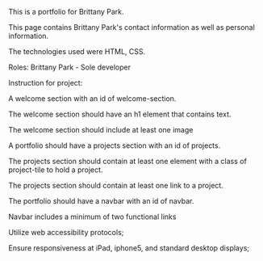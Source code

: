 This is a portfolio for Brittany Park.

This page contains Brittany Park's contact information as well as personal information.

The technologies used were HTML, CSS.

Roles: Brittany Park - Sole developer

Instruction for project:

A welcome section with an id of welcome-section.

The welcome section should have an h1 element that contains text.

The welcome section should include at least one image

A portfolio should have a projects section with an id of projects.

The projects section should contain at least one element with a class of project-tile to hold a project.

The projects section should contain at least one link to a project.

The portfolio should have a navbar with an id of navbar.

Navbar includes a minimum of two functional links

Utilize web accessibility protocols;

Ensure responsiveness at iPad, iphone5, and standard desktop displays;